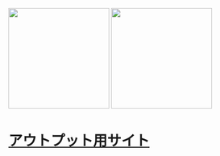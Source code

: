 <p align="left"> 
  <img height="200px" src="https://github-readme-stats.vercel.app/api/top-langs/?username=ORIKAMIxNEP&layout=compact&theme=radical" />
  <img height="200px" src="https://github-readme-stats.vercel.app/api?username=ORIKAMIxNEP&theme=radical" />
</p>

# [アウトプット用サイト](https://orikamixnep.github.io/knowledge-output/)
